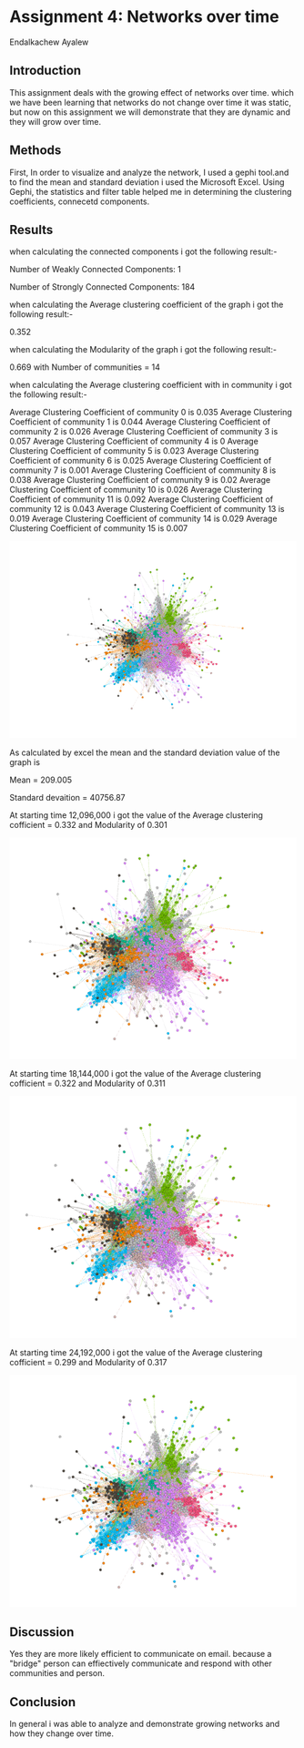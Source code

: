 # Assignment 4: Networks over time
Endalkachew Ayalew


## Introduction

This assignment deals with the growing effect of networks over time. which we have been learning that networks do not change over time it was static, but now on this assignment we will demonstrate that they are dynamic and they will grow over time.

## Methods

First, In order to visualize and analyze the network, I used a gephi tool.and to find the mean and standard deviation i used the Microsoft Excel.
Using Gephi, the statistics and filter table helped me in determining the clustering coefficients, connecetd components.

## Results
when calculating the connected components i got the following result:-

Number of Weakly Connected Components: 1

Number of Strongly Connected Components: 184

when calculating the Average clustering coefficient of the graph i got the following result:-

0.352

when calculating the Modularity of the graph i got the following result:-

0.669 with Number of communities = 14


when calculating the Average clustering coefficient with in community i got the following result:-

 Average Clustering Coefficient of community 0 is 0.035
 Average Clustering Coefficient of community 1 is 0.044
 Average Clustering Coefficient of community 2 is 0.026
 Average Clustering Coefficient of community 3 is 0.057
 Average Clustering Coefficient of community 4 is 0
 Average Clustering Coefficient of community 5 is 0.023
 Average Clustering Coefficient of community 6 is 0.025
 Average Clustering Coefficient of community 7 is 0.001
 Average Clustering Coefficient of community 8 is 0.038
 Average Clustering Coefficient of community 9 is 0.02
 Average Clustering Coefficient of community 10 is 0.026
 Average Clustering Coefficient of community 11 is 0.092
 Average Clustering Coefficient of community 12 is 0.043
 Average Clustering Coefficient of community 13 is 0.019
 Average Clustering Coefficient of community 14 is 0.029
 Average Clustering Coefficient of community 15 is 0.007

![Graph image](gephi1.PNG)

As calculated by excel the mean and the standard deviation value of the graph is 

Mean = 209.005

Standard devaition = 40756.87

At starting time 12,096,000 i got the value of the Average clustering cofficient = 0.332 and Modularity of 0.301

![Graph image](gephi2.PNG)


At starting time 18,144,000 i got the value of the Average clustering cofficient = 0.322 and Modularity of 0.311

![Graph image](gephi3.PNG)

At starting time 24,192,000 i got the value of the Average clustering cofficient = 0.299 and Modularity of 0.317

![Graph image](gephi4.PNG)

## Discussion

Yes they are more likely efficient to communicate on email. because a "bridge" person can effiectively communicate and respond with other communities and person.

## Conclusion

In general i was able to analyze and demonstrate growing networks and how they change over time.